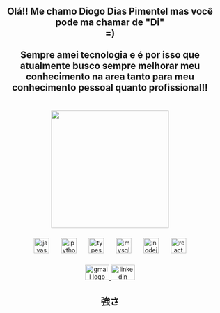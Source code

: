 <h2 align="center">Olá!! Me chamo Diogo Dias Pimentel mas você pode ma chamar de "Di"<br> =)<br><br>Sempre amei tecnologia e é por isso que atualmente busco sempre melhorar meu conhecimento na area tanto para meu conhecimento pessoal quanto profissional!!</h2>

###

<br clear="both">

<div align="center">
  <img height="270" src="https://i.pinimg.com/originals/10/28/f9/1028f99fd8f021b7b30e6e1899a88b29.gif"  />
</div>

###

<div align="center">
  <img src="https://cdn.jsdelivr.net/gh/devicons/devicon/icons/javascript/javascript-original.svg" height="35" alt="javascript logo"  />
  <img width="20" />
  <img src="https://cdn.jsdelivr.net/gh/devicons/devicon/icons/python/python-original.svg" height="35" alt="python logo"  />
  <img width="20" />
  <img src="https://cdn.jsdelivr.net/gh/devicons/devicon/icons/typescript/typescript-original.svg" height="35" alt="typescript logo"  />
  <img width="20" />
  <img src="https://cdn.jsdelivr.net/gh/devicons/devicon/icons/mysql/mysql-original.svg" height="35" alt="mysql logo"  />
  <img width="20" />
  <img src="https://cdn.jsdelivr.net/gh/devicons/devicon/icons/nodejs/nodejs-original.svg" height="35" alt="nodejs logo"  />
  <img width="20" />
  <img src="https://cdn.jsdelivr.net/gh/devicons/devicon/icons/react/react-original.svg" height="35" alt="react logo"  />
</div>

###

<div align="center">
  <a href="<a href = “mailto:leandro.wingerth@gmail.com”><img src=“https://img.shields.io/badge/Gmail-D14836?style=for-the-badge&logo=gmail&logoColor=white” target=“_blank”></a>" target="_blank">
    <img src="https://raw.githubusercontent.com/maurodesouza/profile-readme-generator/master/src/assets/icons/social/gmail/default.svg" width="55" height="35" alt="gmail logo"  />
  </a>
  <a href="www.linkedin.com/in/diogodiaspimentel-1d81n3970" target="_blank">
    <img src="https://raw.githubusercontent.com/maurodesouza/profile-readme-generator/master/src/assets/icons/social/linkedin/default.svg" width="55" height="35" alt="linkedin logo"  />
  </a>
</div>

###

<h2 align="center">強さ</h2>

###
